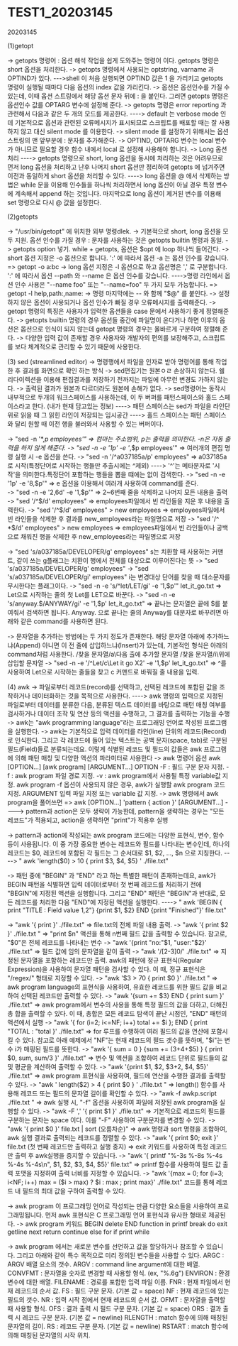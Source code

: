 # TEST1_20203145
20203145

(1)getopt

-> getopts 명령어 : 옵션 해석 작업을 쉽게 도와주는 명령어 이다.  getopts 명령은 short 옵션을 처리한다.
-> getopts 명령에서 사용되는 optstring, varname 과 OPTIND가 있다. 
   --->shell 이 처음 실행되면 OPTIND 값은 1 을 가리키고 getopts 명령이 실행될 때마다 다음 옵션의 index 값을 가리킨다.
-> 옵션은 옵션인수를 가질 수 있는데, 이때 옵션 스트링에서 해당 옵션 문자 뒤에 : 을 붙인다. 그러면 getopts 명령은 옵션인수 값를 OPTARG 변수에 설정해 준다.
-> getopts 명령은 error reporting 과 관련해서 다음과 같은 두 개의 모드를 제공한다.
   ----> default 는 verbose mode 인데 기본적으로 옵션과 관련된 오류메시지가 표시되므로 스크립트를 배포할 때는 잘 사용하지 않고 대신 silent mode 를 이용한다. 
-> silent mode 를 설정하기 위해서는 옵션 스트링의 맨 앞부분에 : 문자를 추가해준다.
-> OPTIND, OPTARG 변수는 local 변수가 아니므로 필요할 경우 함수 내에서 local 로 설정해 사용해야 합니다.
-> Long 옵션처리
   ---->  getopts 명령으로 short, long 옵션을 동시에 처리하는 것은 어려우므로 먼저 long 옵션을 처리하고 난후 나머지 short 옵션만 정리하여 getopts 에 넘겨주면 이전과 동일하게 short 옵션을 처리할 수 있다.
   ----> long 옵션을 @ 에서 삭제하는 방법은 while 문을 이용해 인수들을 하나씩 처리하면서 long 옵션이 아닐 경우 특정 변수에 계속해서 append 하는 것입니다. 마지막으로 long 옵션이 제거된 변수를 이용해 set 명령으로 다시 @ 값을 설정한다.
   
(2)getopts

-> "/usr/bin/getopt" 에 위치한 외부 명령dlek.
-> 기본적으로 short, long 옵션을 모두 지원. 옵션 인수를 가질 경우 : 문자를 사용하는 것은 getopts builtin 명령과 동일.
-> getopts option 넣기. while + getopts, 옵션은 $opt 에 loop 하나씩 들어간다.
-> short 옵션 지정은 -o 옵션으로 합니다. ':' 에 따라서 옵션 -a 는 옵션 인수를 갖습니다. => getopt -o a:bc
-> long 옵션 지정은 -l 옵션으로 하고 옵션명은 ',' 로 구분합니다. ':' 에 따라서 옵션 --path 와 --name 은 옵션 인수를 갖습니다.
   ---->명령 라인에서 옵션 인수 사용은 "--name foo" 또는 "--name=foo" 두 가지 모두 가능합니다. => getopt -l help,path:,name: 
-> 명령 마지막에는 -- 와 함께 "$@" 를 붙인다.
-> 설정하지 않은 옵션이 사용되거나 옵션 인수가 빠질 경우 오류메시지를 출력해준다.
-> getopt 명령의 특징은 사용자가 입력한 옵션들을 case 문에서 사용하기 좋게 정렬해준다.
-> getopts builtin 명령의 경우 옵션들 중간에 파일명이 온다거나 하면 이후의 옵션은 옵션으로 인식이 되지 않는데 getopt 명령의 경우는 올바르게 구분하여 정렬해 준다.
-> 다양한 입력 값이 존재할 경우 사용자와 개발자의 편의를 보장해주고, 스크립트를 보다 체계적으로 관리할 수 있기 때문에 사용한다.

(3) sed (streamlined editor)
 -> 명령행에서 파일을 인자로 받아 명령어를 통해 작업한 후 결과를 화면으로 확인 하는 방식
 -> sed편집기는 원본ㅇㄹ 손상하지 않는다. 쉘 리다이렉션을 이용해 편집결과를 저장하기 전까지는 파일에 아무런 변경도 가하지 않는다.
 -> 출력된 결과가 원본과 다르더라도 원본에 손해가 없다.
 -> sed명령어는 동작시 내부적으로 두개의 워크스페이스를 사용하는데, 이 두 버퍼를 패턴스페이스와 홀드 스페이스라고 한다. (내가 현재 담고있는 정보)
    ----> 패턴 스페이스는 sed가 파일을 라인단위로 읽을 때 그 읽힌 라인이 저장되는 임시공간
    ----> 홀드 스페이스는 패턴 스페이스와 달리 원할 때 이전 행을 불러와서 사용할 수 있는 버퍼이다. 
    
 -> "sed -n '*,*p employees'" => 컴마는 주소범위, p는 출력을 의미한다. -n은 자동 출력을 하지 않게 해준다.
 -> "sed -n -e '1p' -e '*,$p employees'" => 여러개의 편집 명령 실행 시 -e 옵션을 쓴다.
 -> "sed -n '/^a037185a/p' employees" => a037185a로 시작(특정단어로 시작하는 행들만 추출시에는 ^제외) 
     ----> '^'는 메타문자로 '시작'을 의미한다.특정단어 포함하는 행들을 뽑을 떄에는 없이 검색한다.
 -> "sed -n -e '1p' -e '8,$p'" => e 옵션을 이용해서 여러개 사용하여 command를 준다.   
 -> "sed -n -e '2,6d' -e '1,$p'" =>  2~6번째 줄을 삭제하고 나머지 모든 내용을 출력
 -> "sed '/^$/d' employees" => employees파일에서 빈 라인들을 지운 후 내용을 출력한다.
 -> "sed '/^$/d' employees" > new employees => employees파일에서 빈 라인들을 삭제한 후 결과를 new_employees라는 파일명으로 저장
 -> "sed '/^ *$/d' employees" > new employees => employees파일에서 빈 라인들이나 공백으로 채워진 행을 삭제한 후 new_employees라는 파일명으로 저장
 
 -> "sed 's/a037185a/DEVELOPER/g' employees" s는 치환할 때 사용하는 커맨트, 같이 쓰는 g플래그는 치환이 행에서 전체를 대상으로 이루어진다는 뜻
 -> "sed 's/a037185a/DEVELOPER/g' employees"
 -> "sed 's/a037185a/DEVELOPER/gi' employees" i는 변경대상 단어를 찾을 때 대소문자를 무시한다는 플래그이다.
 -> "sed -n -e 's/^let/LET/gi' -e '1,$p'" let_it_go.txt => Let으로 시작하는 줄의 첫 Let를 LET으로 바꾼다.
 -> "sed -n -e 's/anyway.$/ANYWAY/gi' -e '1,$p' let_it_go.txt" => 끝나는 문자열은 끝에 $를 붙여줘서 검색하면 됩니다. Anyway. 으로 끝나는 줄의 Anyway를 대문자로 바꾸려면 아래와 같은 command를 사용하면 된다.

-> 문자열을 추가하는 방법에는 두 가지 정도가 존재한다. 해당 문자열 아래에 추가하느냐(Append) 아니면 이 전 줄에 삽입하느냐(Insert)가 있는데, 기본적인 형식은 아래의 command처럼 사용한다.
  /찾을 문자열/a\다음 출에 추가할 문자열
  /찾을 문자열/i\위에 삽입할 문자열
-> "sed -n -e '/^Let/c\Let it go X2' -e '1,$p' let_it_go.txt" => ^를 사용하여 Let으로 시작하는 줄들을 찾고 c 커맨드로 바꿔질 줄 내용을 입력.

(4) awk
 -> 파일로부터 레코드(record)를 선택하고, 선택된 레코드에 포함된 값을 조작하거나 데이터화하는 것을 목적으로 사용한다.
     ----> awk 명령의 입력으로 지정된 파일로부터 데이터를 분류한 다음, 분류된 텍스트 데이터를 바탕으로 패턴 매칭 여부를 검사하거나 데이터 조작 및 연산 등의 액션을 수행하고, 그 결과를 출력하는 기능을 수행
 -> awk는 "awk programming language"라는 프로그래밍 언어로 작성된 프로그램을 실행한다.
 -> awk는 기본적으로 입력 데이터를 라인(line) 단위의 레코드(Record)로 인식한다. 그리고 각 레코드에 들어 있는 텍스트는 공백 문자(space, tab)로 구분된 필드(Field)들로 분류되는데요. 이렇게 식별된 레코드 및 필드의 값들은 awk 프로그램에 의해 패턴 매칭 및 다양한 액션의 파라미터로 사용한다
 -> awk 명령어 옵션
   awk [OPTION...] [awk program] [ARGUMENT...]
      OPTION
        -F        : 필드 구분 문자 지정.
        -f        : awk program 파일 경로 지정.
        -v        : awk program에서 사용될 특정 variable값 지정.
      awk program
        -f 옵션이 사용되지 않은 경우, awk가 실행할 awk program 코드 지정.
      ARGUMENT
        입력 파일 지정 또는 variable 값 지정.
 -> awk 명령에서 awk program을 풀어쓰면 => awk [OPTION...] 'pattern { action }' [ARGUMENT...]
      ----> pattern과 action은 모두 생략이 가능한데, pattern을 생략하는 경우는 "모든 레코드"가 적용되고, action을 생략하면 "print"가 적용후 실행

 -> pattern과 action에 작성되는 awk program 코드에는 다양한 표현식, 변수, 함수 등이 사용됩니다. 이 중 가장 중요한 변수는 레코드와 필드를 나타내는 변수인데, 하나의 레코드는 $0, 레코드에 포함된 각 필드는 그 순서대로 $1, $2, ..., $n 으로 지칭한다.     
      ----> " awk 'length($0) > 10 { print $3, $4, $5} ' ./file.txt"
 
  -> 패턴 중에 "BEGIN" 과 "END" 라고 하는 특별한 패턴이 존재하는데요, awk가 BEGIN 패턴을 식별하면 입력 데이터로부터 첫 번째 레코드를 처리하기 전에 "BEGIN"에 지정된 액션을 실행합니다. 그리고 "END" 패턴은 "BEGIN"과 반대로, 모든 레코드를 처리한 다음 "END"에 지정된 액션을 실행한다.
      ----> " awk 'BEGIN { print "TITLE : Field value 1,2"} {print $1, $2} END {print "Finished"}' file.txt"
      
  -> "awk '{ print }' ./file.txt" => file.txt의 전체 파일 내용 출력.
  -> "awk '{ print $2 }' ./file.txt " => "print $n" 액션을 통해 n번째 필드 값을 출력할 수 있습니다. 참고로, "$0"은 전체 레코드를 나타내는 변수
  -> "awk '{print "no:"$1, "user:"$2}' ./file.txt" => 필드 값에 임의 문자열을 같이 출력
  -> "awk '/[2-3]0/' ./file.txt" => 지정된 문자열을 포함하는 레코드만 출력. awk의 패턴에 정규 표현식(Regular Expression)을 사용하여 문자열 패턴을 검사할 수 있다. 이 때, 정규 표현식은 "/regex/" 형태로 지정할 수 있다.
  -> "awk '$3 > 70 { print $0 }' ./file.txt " => awk program language의 표현식을 사용하여, 유효한 레코드를 위한 필드 값을 비교하여 선택된 레코드만 출력할 수 있다.
  -> "awk '{sum += $3} END { print sum }' ./file.txt" => awk program에서 변수의 사용을 통해 특정 필드의 값을 더하고, 더해진 총 합을 출력할 수 있다. 이 때, 총합은 모든 레코드 탐색이 끝난 시점인, "END" 패턴의 액션에서 실행
  -> "awk '{ for (i=2; i<=NF; i++) total += $i }; END { print "TOTAL : "total }' ./file.txt" => for 루프를 수행하여 여러 필드의 값을 연산에 포함시킬 수 있다. 참고로 아래 예제에서 "NF"는 현재 레코드의 필드 갯수를 뜻하며, "$i"는 변수 i가 매핑된 필드를 뜻한다.
  -> "awk '{ sum = 0 } {sum += ($3+$4+$5) } { print $0, sum, sum/3 }' ./file.txt" => 변수 및 액션을 조합하여 레코드 단위로 필드들의 값 및 평균을 계산하여 출력할 수 있다.
  -> "awk '{print $1, $2, $3+2, $4, $5}' ./file.txt" => awk program 표현식을 사용하여, 필드에 연산을 수행한 결과를 출력할 수 있다.
  -> "awk ' length($2) > 4 { print $0 } ' ./file.txt " => length() 함수를 사용해 레코드 또는 필드의 문자열 길이를 확인할 수 있다.
  -> "awk -f awkp.script ./file.txt " => awk 실행 시, "-f" 옵션을 사용하여 파일에 저장된 awk program을 실행할 수 있다.
  -> "awk -F ',' '{ print $1 }' ./file.txt" => 기본적으로 레코드의 필드를 구분하는 문자는 space 이다. 이를 "-F" 사용하여 구분문자를 변경할 수 있다.
  -> "awk '{ print $0 }' file.txt | sort (오름차순)" => awk 명령과 sort 명령을 조합하여, awk 실행 결과로 출력되는 레코드를 정렬할 수 있다.
  -> "awk '{ print $0; exit }' file.txt (첫 번째 레코드만 출력하고 실행 중지) => exit 키워드를 사용하여 특정 레코드만 출력 후 awk실행을 중지할 수 있습니다. 
  -> "awk '{ printf "%-3s %-8s %-4s %-4s %-4s\n", $1, $2, $3, $4, $5}' file.txt" => printf 함수를 사용하여 필드 값 출력 포맷을 지정하여 출력 너비를 지정할 수 있습니다.
  -> "awk '{max = 0; for (i=3; i<NF; i++) max = ($i > max) ? $i : max ; print max}' ./file.txt" 코드를 통해 레코드 내 필드의 최대 값을 구하여 출력할 수 있다.
  
  -> awk program 이 프로그래밍 언어로 작성되는 만큼 다양한 요소들을 사용하여 프로그래밍됩니다. 먼저 awk 표현식은 C 프로그래밍 언어 표현식과 유사한 형태로 제공된다. 
  -> awk program 키워드
     BEGIN   delete  END     function    in      printf
    break   do      exit    getline     next    return
    continue        else    for         if      print      while
    
  -> awk program 에서는 새로운 변수를 선언하고 값을 할당하거나 참조할 수 있습니다. 그리고 아래와 같이 특수 목적으로 미리 정의된 변수들을 사용할 수 있다.
    ARGC        : ARGV 배열 요소의 갯수.
    ARGV        : command line argument에 대한 배열.
    CONVFMT     : 문자열을 숫자로 변경할 때 사용할 형식. (ex, "%.6g")
    ENVIRON     : 환경변수에 대한 배열.
    FILENAME    : 경로를 포함한 입력 파일 이름.
    FNR         : 현재 파일에서 현재 레코드의 순서 값.
    FS          : 필드 구분 문자. (기본 값 = space)
    NF          : 현재 레코드에 있는 필드의 갯수.
    NR          : 입력 시작 점에서 현재 레코드의 순서 값.
    OFMT        : 문자열을 출력할 때 사용할 형식.
    OFS         : 결과 출력 시 필드 구분 문자. (기본 값 = space)
    ORS         : 결과 출력 시 레코드 구분 문자. (기본 값 = newline)
    RLENGTH     : match 함수에 의해 매칭된 문자열의 길이.
    RS          : 레코드 구분 문자. (기본 값 = newline)
    RSTART      : match 함수에 의해 매칭된 문자열의 시작 위치.
